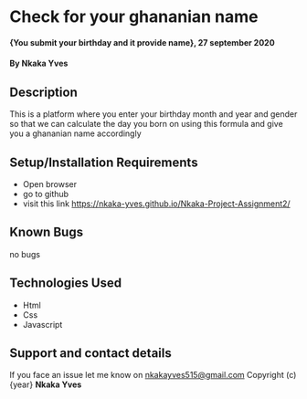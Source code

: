 # Check for your ghananian name
#### {You submit your birthday and it provide name}, 27 september 2020
#### By **Nkaka Yves**
## Description
This is a platform where you enter your birthday month and year and gender so that we can calculate the day you born on using this formula and give you a ghananian name accordingly
## Setup/Installation Requirements
* Open browser
* go to github
* visit this link https://nkaka-yves.github.io/Nkaka-Project-Assignment2/
## Known Bugs
no bugs
## Technologies Used
* Html
* Css
* Javascript
## Support and contact details
If you face an issue let me know on nkakayves515@gmail.com
Copyright (c) {year} **Nkaka Yves**
  
